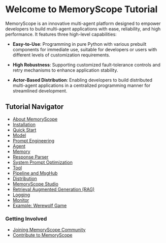 # Welcome to MemoryScope Tutorial

MemoryScope is an innovative multi-agent platform designed to empower developers to build multi-agent applications with ease, reliability, and high performance. It features three high-level capabilities:

- **Easy-to-Use**: Programming in pure Python with various prebuilt components for immediate use, suitable for developers or users with different levels of customization requirements.

- **High Robustness**: Supporting customized fault-tolerance controls and retry mechanisms to enhance application stability.

- **Actor-Based Distribution**: Enabling developers to build distributed multi-agent applications in a centralized programming manner for streamlined development.

## Tutorial Navigator

- [About MemoryScope](101-memoryscope.md)
- [Installation](102-installation.md)
- [Quick Start](103-example.md)
- [Model](203-model.md)
- [Prompt Engineering](206-prompt.md)
- [Agent](201-agent.md)
- [Memory](205-memory.md)
- [Response Parser](203-parser.md)
- [System Prompt Optimization](209-prompt_opt.md)
- [Tool](204-service.md)
- [Pipeline and MsgHub](202-pipeline.md)
- [Distribution](208-distribute.md)
- [MemoryScope Studio](209-gui.md)
- [Retrieval Augmented Generation (RAG)](210-rag.md)
- [Logging](105-logging.md)
- [Monitor](207-monitor.md)
- [Example: Werewolf Game](104-usecase.md)

### Getting Involved

- [Joining MemoryScope Community](301-community.md)
- [Contribute to MemoryScope](302-contribute.md)

